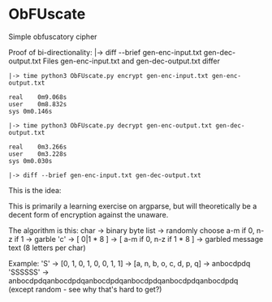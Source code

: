 # ObFUscate
Simple obfuscatory cipher

Proof of bi-directionality:
	|-> diff --brief gen-enc-input.txt gen-dec-output.txt 
	Files gen-enc-input.txt and gen-dec-output.txt differ

	|-> time python3 ObFUscate.py encrypt gen-enc-input.txt gen-enc-output.txt

	real	0m9.068s
	user	0m8.832s
	sys	0m0.146s

	|-> time python3 ObFUscate.py decrypt gen-enc-output.txt gen-dec-output.txt

	real	0m3.266s
	user	0m3.228s
	sys	0m0.030s

	|-> diff --brief gen-enc-input.txt gen-dec-output.txt 


This is the idea:

This is primarily a learning exercise on argparse, but will theoretically be a decent form of encryption against the unaware.

The algorithm is this:
char -> binary byte list -> randomly choose a-m if 0, n-z if 1 -> garble
'c' -> [ 0|1 * 8 ] -> [ a-m if 0, n-z if 1 * 8 ] -> garbled message text (8 letters per char)

Example:
'S' -> [0, 1, 0, 1, 0, 0, 1, 1] -> [a, n, b, o, c, d, p, q] -> anbocdpdq
'SSSSSS' -> anbocdpdqanbocdpdqanbocdpdqanbocdpdqanbocdpdqanbocdpdq (except random - see why that's hard to get?)